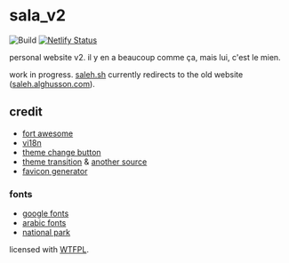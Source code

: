# sala_v2
![Build](https://github.com/sashaverma/corona-courier/workflows/Build/badge.svg)  [![Netlify Status](https://api.netlify.com/api/v1/badges/29595778-1307-4507-8c47-2d05b733ee43/deploy-status)](https://app.netlify.com/sites/musing-rosalind-eedabd/deploys)

personal website v2. il y en a beaucoup comme ça, mais lui, c'est le mien.

work in progress. [saleh.sh](https://saleh.sh) currently redirects to the old website ([saleh.alghusson.com](https://saleh.alghusson.com)).

## credit
* [fort awesome](https://fortawesome.com)
* [vi18n](https://github.com/kazupon/vue-i18n)
* [theme change button](https://codepen.io/moso/pen/MxLwbE)
* [theme transition](https://medium.com/@mwichary/dark-theme-in-a-day-3518dde2955a) & [another source](https://codepen.io/jaredpdesigns/pen/dXkBJZ)
* [favicon generator](https://ionos.com/tools/favicon-generator)

### fonts
* [google fonts](https://fonts.google.com/)
* [arabic fonts](https://arabicfonts.net)
* [national park ](https://nationalparktypeface.com)


licensed with [WTFPL](http://www.wtfpl.net).
